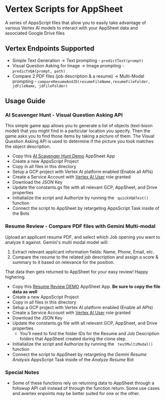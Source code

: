 # Vertex Scripts for AppSheet
A series of AppsScript files that allow you to easily take advantage of various Vertex AI models to interact with your AppSheet data and associated Google Drive files

## Vertex Endpoints Supported
* Simple Text Generation -> Text prompting - ```predictText(prompt)```
* Visual Question Asking for Image -> Image prompting - ```predictVQA(prompt, path)```
* Compare 2 PDF files (job description & a resume) -> Multi-Modal prompting - ```compareResumeAndJD(resumeFileName,resumeFileFolder, jdFileName, jdFileFolder)```

## Usage Guide
### AI Scavenger Hunt - Visual Question Asking API
This simple game app allows you to generate a list of objects (text-bison model) that you might find in a particular location you specify. Then the game asks you to find those items by taking a picture of them. The Visual Question Asking API is used to determine if the picture you took matches the object description. 
* Copy this [AI Scavenger Hunt Demo](https://www.appsheet.com/Template/AppDef?appName=AIScavengerHuntDEMO-4098054&utm_source=share_app_link) AppSheet App
* Create a new AppsScript Project
* Copy in all files in this directory
* Setup a GCP project with Vertex AI platform enabled (Enable all APIs)
* Create a Service Account with [Vertex AI User](https://cloud.google.com/vertex-ai/docs/general/access-control#aiplatform.user) role granted
* Download the JSON Key
* Update the constants.gs file with all relevant GCP, AppSheet, and Drive properties
* Initialialize the script and Authorize by running the ``` quickVQATest()``` function
* Connect the script to AppSheet by retargeting AppsScript Task inside of the Bots

### Resume Review - Compare PDF files with Gemini Multi-modal
Upload an applicant resume PDF, and select which Job opening you want to analyze it against. Gemini's multi modal model will:
1. Extract relevant applicant information fields: Name, Phone, Email, etc.
2. Compare the resume to the related job description and assign a score & summary to it based on relevance for the position.
 
That data then gets returned to AppSheet for your easy review! Happy highering.

* Copy this [Resume Review DEMO](https://www.appsheet.com/Template/AppDef?appName=ResumeReviewDEMO-4098054&utm_source=share_app_link) AppSheet App. **Be sure to copy the file data as well**
* Create a new AppsScript Project
* Copy in all files in this directory
* Setup a GCP project with Vertex AI platform enabled (Enable all APIs)
* Create a Service Account with [Vertex AI User](https://cloud.google.com/vertex-ai/docs/general/access-control#aiplatform.user) role granted
* Download the JSON Key
* Update the constants.gs file with all relevant GCP, AppSheet, and Drive properties
  * You'll need to find the folder IDs for the Resume and Job Description folders that AppSheet created during the clone step. 
* Initialialize the script and Authorize by running the ``` testMultiModal()``` function
* Connect the script to AppSheet by retargeting the *Gemini Resume Analysis* AppsScript Task inside of the *Analyze Resume* Bot

### Special Notes
- Some of these functions rely on returning data to AppSheet through a followup API call instead of through the function return. Some use cases and avertex enpoints may be better suited for one or the other. 
